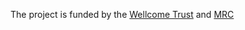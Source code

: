 
The project is funded by the [Wellcome Trust](http://www.wellcome.ac.uk/) and [MRC](http://www.mrc.ac.uk/index.htm)
